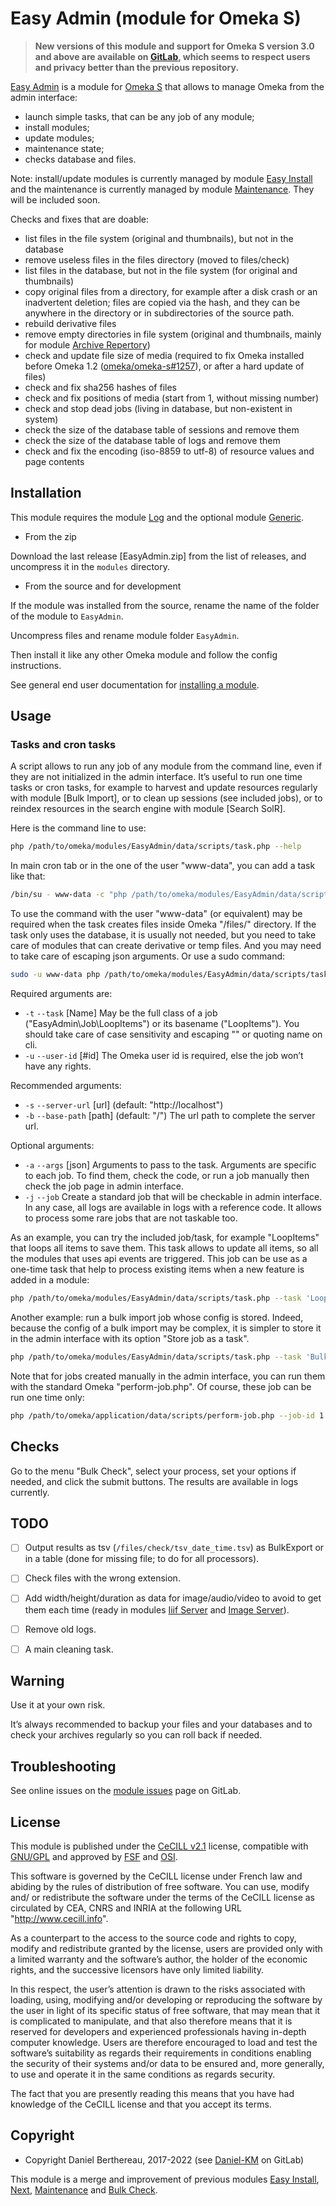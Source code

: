 Easy Admin (module for Omeka S)
===============================

> __New versions of this module and support for Omeka S version 3.0 and above
> are available on [GitLab], which seems to respect users and privacy better
> than the previous repository.__

[Easy Admin] is a module for [Omeka S] that allows to manage Omeka from the
admin interface:

- launch simple tasks, that can be any job of any module;
- install modules;
- update modules;
- maintenance state;
- checks database and files.

Note: install/update modules is currently managed by module [Easy Install] and
the maintenance is currently managed by module [Maintenance]. They will be
included soon.

Checks and fixes that are doable:

- list files in the file system (original and thumbnails), but not in the
  database
- remove useless files in the files directory (moved to files/check)
- list files in the database, but not in the file system (for original and
  thumbnails)
- copy original files from a directory, for example after a disk crash or an
  inadvertent deletion; files are copied via the hash, and they can be anywhere
  in the directory or in subdirectories of the source path.
- rebuild derivative files
- remove empty directories in file system (original and thumbnails, mainly for
  module [Archive Repertory])
- check and update file size of media (required to fix Omeka installed before
  Omeka 1.2 ([omeka/omeka-s#1257]), or after a hard update of files)
- check and fix sha256 hashes of files
- check and fix positions of media (start from 1, without missing number)
- check and stop dead jobs (living in database, but non-existent in system)
- check the size of the database table of sessions and remove them
- check the size of the database table of logs and remove them
- check and fix the encoding (iso-8859 to utf-8) of resource values and page
  contents


Installation
------------

This module requires the module [Log] and the optional module [Generic].

* From the zip

Download the last release [EasyAdmin.zip] from the list of releases, and
uncompress it in the `modules` directory.

* From the source and for development

If the module was installed from the source, rename the name of the folder of
the module to `EasyAdmin`.

Uncompress files and rename module folder `EasyAdmin`.

Then install it like any other Omeka module and follow the config instructions.

See general end user documentation for [installing a module].


Usage
-----

### Tasks and cron tasks

A script allows to run any job of any module from the command line, even if they
are not initialized in the admin interface. It’s useful to run one time tasks or
cron tasks, for example to harvest and update resources regularly with module
[Bulk Import], or to clean up sessions (see included jobs), or to reindex
resources in the search engine with module [Search SolR].

Here is the command line to use:

```sh
php /path/to/omeka/modules/EasyAdmin/data/scripts/task.php --help
```

In main cron tab or in the one of the user "www-data", you can add a task like
that:

```sh
/bin/su - www-data -c "php /path/to/omeka/modules/EasyAdmin/data/scripts/task.php --task 'EasyAdmin\Job\LoopItems' --user-id 1 --server-url 'https://example.org' --base-path '/'"
```

To use the command with the user "www-data" (or equivalent) may be required when
the task creates files inside Omeka "/files/" directory. If the task only uses
the database, it is usually not needed, but you need to take care of modules
that can create derivative or temp files. And you may need to take care of
escaping json arguments. Or use a sudo command:

```sh
sudo -u www-data php /path/to/omeka/modules/EasyAdmin/data/scripts/task.php --task 'BulkImport\Job\Import' --user-id 1 --base-path 'OmekaS' --server-url 'https://example.org' --args '{"bulk_import_id": 1}'
```

Required arguments are:
  - `-t` `--task` [Name] May be the full class of a job ("EasyAdmin\Job\LoopItems")
    or its basename ("LoopItems"). You should take care of case sensitivity and
    escaping "\" or quoting name on cli.
  - `-u` `--user-id` [#id] The Omeka user id is required, else the job won’t
    have any rights.

Recommended arguments:
  - `-s` `--server-url` [url] (default: "http://localhost")
  - `-b` `--base-path` [path] (default: "/") The url path to complete the server
    url.

Optional arguments:
  - `-a` `--args` [json] Arguments to pass to the task. Arguments are specific
    to each job. To find them, check the code, or run a job manually then check
    the job page in admin interface.
  - `-j` `--job` Create a standard job that will be checkable in admin interface.
    In any case, all logs are available in logs with a reference code. It allows
    to process some rare jobs that are not taskable too.

As an example, you can try the included job/task, for example "LoopItems" that
loops all items to save them. This task allows to update all items, so all the
modules that uses api events are triggered. This job can be use as a one-time
task that help to process existing items when a new feature is added in a
module:

```sh
php /path/to/omeka/modules/EasyAdmin/data/scripts/task.php --task 'LoopItems' --user-id 1 --server-url 'https://example.org' --base-path '/' --args '{}'
```

Another example: run a bulk import job whose config is stored. Indeed, because
the config of a bulk import may be complex, it is simpler to store it in the
admin interface with its option "Store job as a task".

```sh
php /path/to/omeka/modules/EasyAdmin/data/scripts/task.php --task 'BulkImport\Job\Import' --user-id 1 --server-url 'https://example.org' --base-path '/' --args '{"bulk_import_id": 1}'
```

Note that for jobs created manually in the admin interface, you can run them
with the standard Omeka "perform-job.php". Of course, these job can be run one
time only:

```sh
php /path/to/omeka/application/data/scripts/perform-job.php --job-id 1 --server-url 'https://example.org' --base-path '/'
```


Checks
------

Go to the menu "Bulk Check", select your process, set your options if needed,
and click the submit buttons. The results are available in logs currently.


TODO
----

- [ ] Output results as tsv (`/files/check/tsv_date_time.tsv`) as BulkExport or in
  a table (done for missing file; to do for all processors).
- [ ] Check files with the wrong extension.
- [ ] Add width/height/duration as data for image/audio/video to avoid to get them
  each time (ready in modules [Iiif Server] and [Image Server]).
- [ ] Remove old logs.
- [ ] A main cleaning task.


Warning
-------

Use it at your own risk.

It’s always recommended to backup your files and your databases and to check
your archives regularly so you can roll back if needed.


Troubleshooting
---------------

See online issues on the [module issues] page on GitLab.


License
-------

This module is published under the [CeCILL v2.1] license, compatible with
[GNU/GPL] and approved by [FSF] and [OSI].

This software is governed by the CeCILL license under French law and abiding by
the rules of distribution of free software. You can use, modify and/ or
redistribute the software under the terms of the CeCILL license as circulated by
CEA, CNRS and INRIA at the following URL "http://www.cecill.info".

As a counterpart to the access to the source code and rights to copy, modify and
redistribute granted by the license, users are provided only with a limited
warranty and the software’s author, the holder of the economic rights, and the
successive licensors have only limited liability.

In this respect, the user’s attention is drawn to the risks associated with
loading, using, modifying and/or developing or reproducing the software by the
user in light of its specific status of free software, that may mean that it is
complicated to manipulate, and that also therefore means that it is reserved for
developers and experienced professionals having in-depth computer knowledge.
Users are therefore encouraged to load and test the software’s suitability as
regards their requirements in conditions enabling the security of their systems
and/or data to be ensured and, more generally, to use and operate it in the same
conditions as regards security.

The fact that you are presently reading this means that you have had knowledge
of the CeCILL license and that you accept its terms.


Copyright
---------

* Copyright Daniel Berthereau, 2017-2022 (see [Daniel-KM] on GitLab)

This module is a merge and improvement of previous modules [Easy Install], [Next],
[Maintenance] and [Bulk Check].


[Easy Admin]: https://gitlab.com/Daniel-KM/Omeka-S-module-EasyAdmin
[Omeka S]: https://omeka.org/s
[Easy Install]: https://gitlab.com/Daniel-KM/Omeka-S-module-EasyInstall
[Bulk Check]: https://gitlab.com/Daniel-KM/Omeka-S-module-BulkCheck
[Next]: https://gitlab.com/Daniel-KM/Omeka-S-module-Next
[Maintenance]: https://gitlab.com/Daniel-KM/Omeka-S-module-Maintenance
[Installing a module]: https://omeka.org/s/docs/user-manual/modules/
[module issues]: https://gitlab.com/Daniel-KM/Omeka-S-module-EasyAdmin/issues
[Archive Repertory]: https://gitlab.com/Daniel-KM/Omeka-S-module-ArchiveRepertory
[omeka/omeka-s#1257]: https://github.com/omeka/omeka-s/pull/1257
[Generic]: https://gitlab.com/Daniel-KM/Omeka-S-module-Generic
[Log]: https://gitlab.com/Daniel-KM/Omeka-S-module-Log
[Iiif Server]: https://gitlab.com/Daniel-KM/Omeka-S-module-IiifServer
[Image Server]: https://gitlab.com/Daniel-KM/Omeka-S-module-ImageServer
[CeCILL v2.1]: https://www.cecill.info/licences/Licence_CeCILL_V2.1-en.html
[GNU/GPL]: https://www.gnu.org/licenses/gpl-3.0.html
[FSF]: https://www.fsf.org
[OSI]: http://opensource.org
[MIT]: https://github.com/sandywalker/webui-popover/blob/master/LICENSE.txt
[GitLab]: https://gitlab.com/Daniel-KM
[Daniel-KM]: https://gitlab.com/Daniel-KM "Daniel Berthereau"
